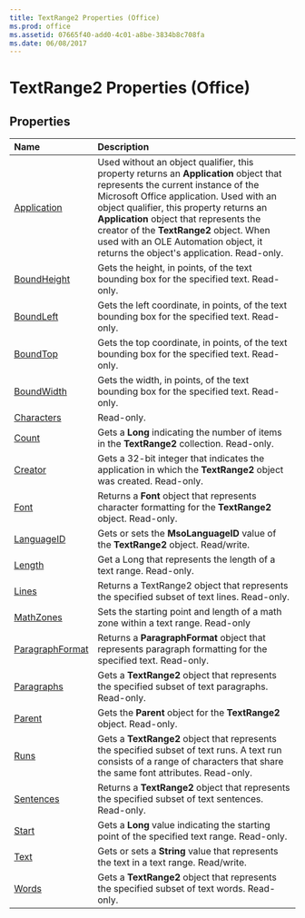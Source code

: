 ```yaml
---
title: TextRange2 Properties (Office)
ms.prod: office
ms.assetid: 07665f40-add0-4c01-a8be-3834b8c708fa
ms.date: 06/08/2017
---
```



# TextRange2 Properties (Office)

## Properties



|**Name**|**Description**|
|:-----|:-----|
|[Application](textrange2-application-property-office.md)|Used without an object qualifier, this property returns an  **Application** object that represents the current instance of the Microsoft Office application. Used with an object qualifier, this property returns an **Application** object that represents the creator of the **TextRange2** object. When used with an OLE Automation object, it returns the object's application. Read-only.|
|[BoundHeight](textrange2-boundheight-property-office.md)|Gets the height, in points, of the text bounding box for the specified text. Read-only.|
|[BoundLeft](textrange2-boundleft-property-office.md)|Gets the left coordinate, in points, of the text bounding box for the specified text. Read-only.|
|[BoundTop](textrange2-boundtop-property-office.md)|Gets the top coordinate, in points, of the text bounding box for the specified text. Read-only.|
|[BoundWidth](textrange2-boundwidth-property-office.md)|Gets the width, in points, of the text bounding box for the specified text. Read-only.|
|[Characters](textrange2-characters-property-office.md)|Read-only.|
|[Count](textrange2-count-property-office.md)|Gets a  **Long** indicating the number of items in the **TextRange2** collection. Read-only.|
|[Creator](textrange2-creator-property-office.md)|Gets a 32-bit integer that indicates the application in which the **TextRange2** object was created. Read-only.|
|[Font](textrange2-font-property-office.md)|Returns a  **Font** object that represents character formatting for the **TextRange2** object. Read-only.|
|[LanguageID](textrange2-languageid-property-office.md)|Gets or sets the  **MsoLanguageID** value of the **TextRange2** object. Read/write.|
|[Length](textrange2-length-property-office.md)|Get a Long that represents the length of a text range. Read-only.|
|[Lines](textrange2-lines-property-office.md)|Returns a TextRange2 object that represents the specified subset of text lines. Read-only.|
|[MathZones](textrange2-mathzones-property-office.md)|Sets the starting point and length of a math zone within a text range. Read-only|
|[ParagraphFormat](textrange2-paragraphformat-property-office.md)|Returns a  **ParagraphFormat** object that represents paragraph formatting for the specified text. Read-only.|
|[Paragraphs](textrange2-paragraphs-property-office.md)|Gets a  **TextRange2** object that represents the specified subset of text paragraphs. Read-only.|
|[Parent](textrange2-parent-property-office.md)|Gets the  **Parent** object for the **TextRange2** object. Read-only.|
|[Runs](textrange2-runs-property-office.md)|Gets a  **TextRange2** object that represents the specified subset of text runs. A text run consists of a range of characters that share the same font attributes. Read-only.|
|[Sentences](textrange2-sentences-property-office.md)|Returns a  **TextRange2** object that represents the specified subset of text sentences. Read-only.|
|[Start](textrange2-start-property-office.md)|Gets a  **Long** value indicating the starting point of the specified text range. Read-only.|
|[Text](textrange2-text-property-office.md)|Gets or sets a  **String** value that represents the text in a text range. Read/write.|
|[Words](textrange2-words-property-office.md)|Gets a  **TextRange2** object that represents the specified subset of text words. Read-only.|

